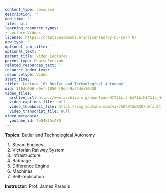 ```yaml
---
content_type: resource
description: ''
end_time: ''
file: null
learning_resource_types:
- Lecture Videos
license: https://creativecommons.org/licenses/by-nc-sa/4.0/
ocw_type: ''
optional_tab_title: ''
optional_text: ''
parent_title: Video Lectures
parent_type: CourseSection
related_resources_text: ''
resource_index_text: ''
resourcetype: Video
start_time: ''
title: 'Lecture 16: Butler and Technological Autonomy'
uid: 1f64c666-e9ef-1056-f9dd-9a344de10d30
video_files:
  archive_url: http://www.archive.org/download/MIT21L.448JF10/MIT21L_448JF10_lec16_300k.mp4
  video_captions_file: null
  video_thumbnail_file: https://img.youtube.com/vi/7eQ4Xt5mAXQ/default.jpg
  video_transcript_file: null
video_metadata:
  youtube_id: 7eQ4Xt5mAXQ
---
```


**Topics:** Butler and Technological Autonomy

1.  Steam Engines
2.  Victorian Railway System
3.  Infrastructure
4.  Babbage
5.  Difference Engine
6.  Machines
7.  Self-replication

**Instructor:** Prof. James Paradis

